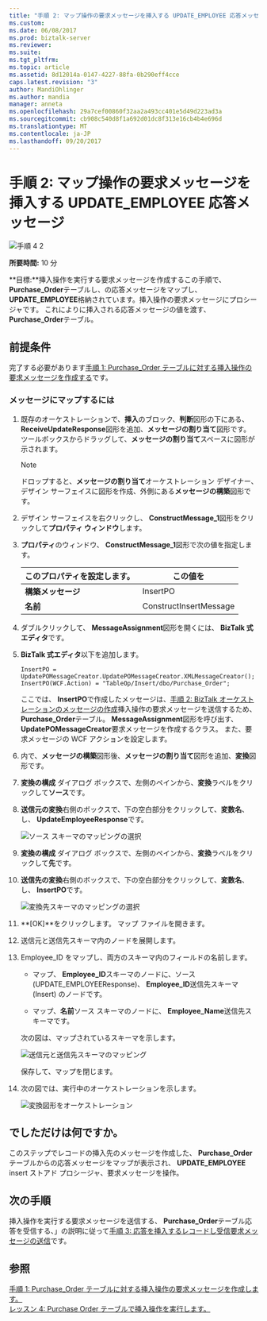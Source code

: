 ```yaml
---
title: "手順 2: マップ操作の要求メッセージを挿入する UPDATE_EMPLOYEE 応答メッセージ |Microsoft ドキュメント"
ms.custom: 
ms.date: 06/08/2017
ms.prod: biztalk-server
ms.reviewer: 
ms.suite: 
ms.tgt_pltfrm: 
ms.topic: article
ms.assetid: 8d12014a-0147-4227-88fa-0b290eff4cce
caps.latest.revision: "3"
author: MandiOhlinger
ms.author: mandia
manager: anneta
ms.openlocfilehash: 29a7cef00860f32aa2a493cc401e5d49d223ad3a
ms.sourcegitcommit: cb908c540d8f1a692d01dc8f313e16cb4b4e696d
ms.translationtype: MT
ms.contentlocale: ja-JP
ms.lasthandoff: 09/20/2017
---
```

# <a name="step-2-map-the-updateemployee-response-message-to-insert-operation-request-message"></a>手順 2: マップ操作の要求メッセージを挿入する UPDATE_EMPLOYEE 応答メッセージ
![手順 4 2](../../adapters-and-accelerators/adapter-oracle-ebs/media/step-2of4.gif "Step_2of4")  
  
 **所要時間:** 10 分  
  
 **目標:**挿入操作を実行する要求メッセージを作成するこの手順で、 **Purchase_Order**テーブルし、の応答メッセージをマップし、 **UPDATE_EMPLOYEE**格納されています。挿入操作の要求メッセージにプロシージャです。 これによりに挿入される応答メッセージの値を渡す、 **Purchase_Order**テーブル。  
  
## <a name="prerequisites"></a>前提条件  
 完了する必要があります[手順 1: Purchase_Order テーブルに対する挿入操作の要求メッセージを作成する](../../adapters-and-accelerators/adapter-sql/step-1-create-the-request-message-for-insert-operation-on-purchase-order-table.md)です。  
  
### <a name="to-map-the-messages"></a>メッセージにマップするには  
  
1.  既存のオーケストレーションで、**挿入**のブロック、**判断**図形の下にある、 **ReceiveUpdateResponse**図形を追加、**メッセージの割り当て**図形です。 ツールボックスからドラッグして、**メッセージの割り当て**スペースに図形が示されます。  
  
    > [!NOTE]
    >  ドロップすると、**メッセージの割り当て**オーケストレーション デザイナー、デザイン サーフェイスに図形を作成、外側にある**メッセージの構築**図形です。  
  
2.  デザイン サーフェイスを右クリックし、 **ConstructMessage_1**図形をクリックして**プロパティ ウィンドウ**します。  
  
3.  **プロパティ**のウィンドウ、 **ConstructMessage_1**図形で次の値を指定します。  
  
    |このプロパティを設定します。|この値を|  
    |-----------------------|-------------------|  
    |**構築メッセージ**|InsertPO|  
    |**名前**|ConstructInsertMessage|  
  
4.  ダブルクリックして、 **MessageAssignment**図形を開くには、 **BizTalk 式エディタ**です。  
  
5.  **BizTalk 式エディタ**以下を追加します。  
  
    ```  
    InsertPO = UpdatePOMessageCreator.UpdatePOMessageCreator.XMLMessageCreator();  
    InsertPO(WCF.Action) = "TableOp/Insert/dbo/Purchase_Order";  
    ```  
  
     ここでは、 **InsertPO**で作成したメッセージは、[手順 2: BizTalk オーケストレーションのメッセージの作成](../../adapters-and-accelerators/adapter-sql/step-2-create-messages-for-biztalk-orchestrations.md)挿入操作の要求メッセージを送信するため、 **Purchase_Order**テーブル。 **MessageAssignment**図形を呼び出す、 **UpdatePOMessageCreator**要求メッセージを作成するクラス。 また、要求メッセージの WCF アクションを設定します。  
  
6.  内で、**メッセージの構築**図形後、**メッセージの割り当て**図形を追加、**変換**図形です。  
  
7.  **変換の構成** ダイアログ ボックスで、左側のペインから、**変換**ラベルをクリックして**ソース**です。  
  
8.  **送信元の変換**右側のボックスで、下の空白部分をクリックして、**変数名**、し、 **UpdateEmployeeResponse**です。  
  
     ![ソース スキーマのマッピングの選択](../../adapters-and-accelerators/adapter-sql/media/sql-adap-tut-05-source-map.gif "sql_adap_tut_05_source_map")  
  
9. **変換の構成** ダイアログ ボックスで、左側のペインから、**変換**ラベルをクリックして**先**です。  
  
10. **送信先の変換**右側のボックスで、下の空白部分をクリックして、**変数名**、し、 **InsertPO**です。  
  
     ![変換先スキーマのマッピングの選択](../../adapters-and-accelerators/adapter-sql/media/sql-adap-tut-05-dest-map.gif "sql_adap_tut_05_dest_map")  
  
11. **[OK]**をクリックします。 マップ ファイルを開きます。  
  
12. 送信元と送信先スキーマ内のノードを展開します。  
  
13. Employee_ID をマップし、両方のスキーマ内のフィールドの名前します。  
  
    -   マップ、 **Employee_ID**スキーマのノードに、ソース (UPDATE_EMPLOYEEResponse)、 **Employee_ID**送信先スキーマ (Insert) のノードです。  
  
    -   マップ、**名前**ソース スキーマのノードに、 **Employee_Name**送信先スキーマです。  
  
     次の図は、マップされているスキーマを示します。  
  
     ![送信元と送信先スキーマのマッピング](../../adapters-and-accelerators/adapter-sql/media/sql-adap-tut-07-dest-map.gif "sql_adap_tut_07_dest_map")  
  
     保存して、マップを閉じます。  
  
14. 次の図では、実行中のオーケストレーションを示します。  
  
     ![変換図形をオーケストレーション](../../adapters-and-accelerators/adapter-sql/media/sql-adap-tut-08-map-orch.gif "sql_adap_tut_08_map_orch")  
  
## <a name="what-did-i-just-do"></a>でしただけは何ですか。  
 このステップでレコードの挿入先のメッセージを作成した、 **Purchase_Order**テーブルからの応答メッセージをマップが表示され、 **UPDATE_EMPLOYEE** insert ストアド プロシージャ、要求メッセージを操作。  
  
## <a name="next-steps"></a>次の手順  
 挿入操作を実行する要求メッセージを送信する、 **Purchase_Order**テーブル応答を受信する、」の説明に従って[手順 3: 応答を挿入するレコードし受信要求メッセージの送信](../../adapters-and-accelerators/adapter-sql/step-3-send-the-request-message-to-insert-records-and-receive-a-response.md)です。  
  
## <a name="see-also"></a>参照  
 [手順 1: Purchase_Order テーブルに対する挿入操作の要求メッセージを作成します。](../../adapters-and-accelerators/adapter-sql/step-1-create-the-request-message-for-insert-operation-on-purchase-order-table.md)   
 [レッスン 4: Purchase Order テーブルで挿入操作を実行します。](../../adapters-and-accelerators/adapter-sql/lesson-4-perform-an-insert-operation-on-the-purchase-order-table.md)